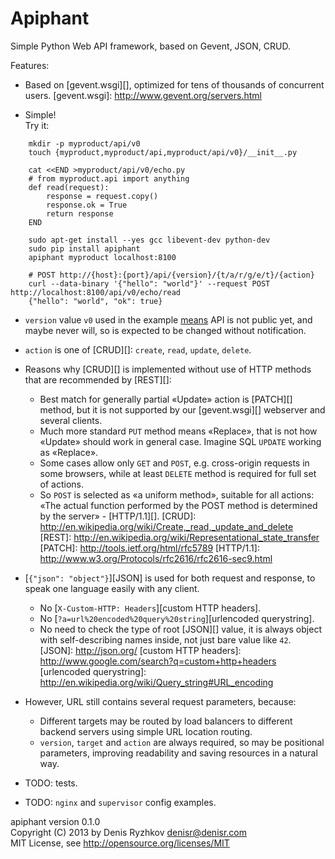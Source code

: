 Apiphant
========

Simple Python Web API framework, based on Gevent, JSON, CRUD.

Features:

* Based on [gevent.wsgi][], optimized for tens of thousands of concurrent users.
[gevent.wsgi]: http://www.gevent.org/servers.html

* Simple!  
Try it:
```
    mkdir -p myproduct/api/v0
    touch {myproduct,myproduct/api,myproduct/api/v0}/__init__.py

    cat <<END >myproduct/api/v0/echo.py
    # from myproduct.api import anything
    def read(request):
        response = request.copy()
        response.ok = True
        return response
    END

    sudo apt-get install --yes gcc libevent-dev python-dev
    sudo pip install apiphant
    apiphant myproduct localhost:8100

    # POST http://{host}:{port}/api/{version}/{t/a/r/g/e/t}/{action}
    curl --data-binary '{"hello": "world"}' --request POST http://localhost:8100/api/v0/echo/read
    {"hello": "world", "ok": true}
```

* `version` value `v0` used in the example
[means](http://semver.org/) API is not public yet, and maybe never will,
so is expected to be changed without notification.

* `action` is one of [CRUD][]: `create`, `read`, `update`, `delete`.
* Reasons why [CRUD][] is implemented without use of HTTP methods
that are recommended by [REST][]:
    * Best match for generally partial «Update» action is [PATCH][] method,
    but it is not supported by our [gevent.wsgi][] webserver and several clients.
    * Much more standard `PUT` method means «Replace»,
    that is not how «Update» should work in general case.
    Imagine SQL `UPDATE` working as «Replace».
    * Some cases allow only `GET` and `POST`,
    e.g. cross-origin requests in some browsers,
    while at least `DELETE` method is required for full set of actions.
    * So `POST` is selected as «a uniform method», suitable for all actions:
    «The actual function performed by the POST method
    is determined by the server» - [HTTP/1.1][].
[CRUD]: http://en.wikipedia.org/wiki/Create,_read,_update_and_delete
[REST]: http://en.wikipedia.org/wiki/Representational_state_transfer
[PATCH]: http://tools.ietf.org/html/rfc5789
[HTTP/1.1]: http://www.w3.org/Protocols/rfc2616/rfc2616-sec9.html

* [`{"json": "object"}`][JSON] is used for both request and response,
to speak one language easily with any client.
    * No [`X-Custom-HTTP: Headers`][custom HTTP headers].
    * No [`?a=url%20encoded%20query%20string`][urlencoded querystring].
    * No need to check the type of root [JSON][] value,
    it is always object with self-describing names inside,
    not just bare value like `42`.
[JSON]: http://json.org/
[custom HTTP headers]: http://www.google.com/search?q=custom+http+headers
[urlencoded querystring]: http://en.wikipedia.org/wiki/Query_string#URL_encoding

* However, URL still contains several request parameters, because:
    * Different targets may be routed by load balancers
    to different backend servers using simple URL location routing.
    * `version`, `target` and `action` are always required,
    so may be positional parameters,
    improving readability and saving resources in a natural way.

* TODO: tests.

* TODO: `nginx` and `supervisor` config examples.

apiphant version 0.1.0  
Copyright (C) 2013 by Denis Ryzhkov <denisr@denisr.com>  
MIT License, see http://opensource.org/licenses/MIT
